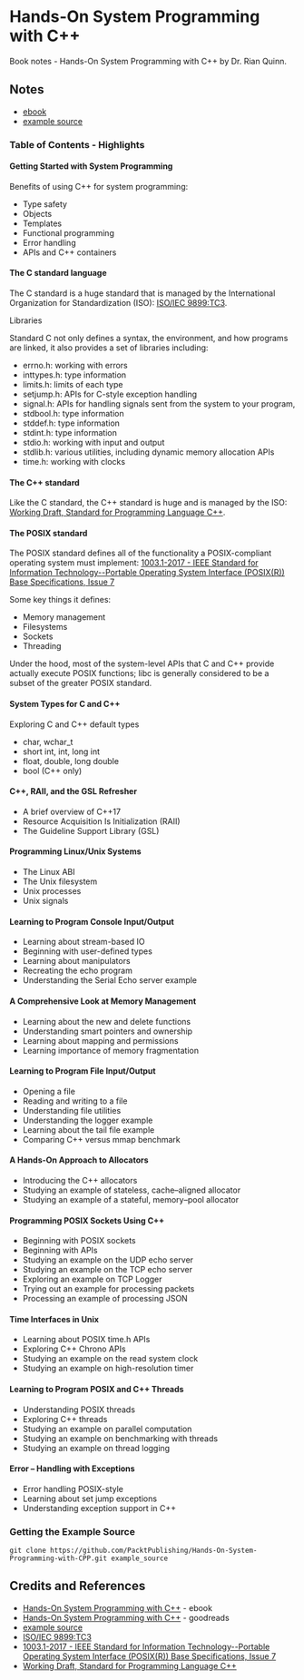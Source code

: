 # Hands-On System Programming with C++

Book notes - Hands-On System Programming with C++ by Dr. Rian Quinn.

## Notes

* [ebook](https://subscription.packtpub.com/book/application_development/9781789137880)
* [example source](https://github.com/PacktPublishing/Hands-On-System-Programming-with-CPP)

### Table of Contents - Highlights

#### Getting Started with System Programming

Benefits of using C++ for system programming:

* Type safety
* Objects
* Templates
* Functional programming
* Error handling
* APIs and C++ containers

#### The C standard language

The C standard is a huge standard that is managed by the International Organization for Standardization (ISO):
[ISO/IEC 9899:TC3](http://www.open-std.org/jtc1/sc22/wg14/www/docs/n1256.pdf).

Libraries

Standard C not only defines a syntax, the environment, and how programs are linked, it also provides a set of libraries including:

* errno.h: working with errors
* inttypes.h: type information
* limits.h: limits of each type
* setjump.h: APIs for C-style exception handling
* signal.h: APIs for handling signals sent from the system to your program,
* stdbool.h: type information
* stddef.h: type information
* stdint.h: type information
* stdio.h: working with input and output
* stdlib.h: various utilities, including dynamic memory allocation APIs
* time.h: working with clocks

#### The C++ standard

Like the C standard, the C++ standard is huge and is managed by the ISO:
[Working Draft, Standard for Programming Language C++](http://www.open-std.org/jtc1/sc22/wg21/docs/papers/2017/n4713.pdf).

#### The POSIX standard

The POSIX standard defines all of the functionality a POSIX-compliant operating system must implement:
[1003.1-2017 - IEEE Standard for Information Technology--Portable Operating System Interface (POSIX(R)) Base Specifications, Issue 7](https://ieeexplore.ieee.org/document/8277153/)

Some key things it defines:

* Memory management
* Filesystems
* Sockets
* Threading

Under the hood, most of the system-level APIs that C and C++ provide actually execute POSIX functions;
libc is generally considered to be a subset of the greater POSIX standard.

#### System Types for C and C++

Exploring C and C++ default types

* char, wchar_t
* short int, int, long int
* float, double, long double
* bool (C++ only)

#### C++, RAII, and the GSL Refresher

* A brief overview of C++17
* Resource Acquisition Is Initialization (RAII)
* The Guideline Support Library (GSL)

#### Programming Linux/Unix Systems

* The Linux ABI
* The Unix filesystem
* Unix processes
* Unix signals

#### Learning to Program Console Input/Output

* Learning about stream-based IO
* Beginning with user-defined types
* Learning about manipulators
* Recreating the echo program
* Understanding the Serial Echo server example

#### A Comprehensive Look at Memory Management

* Learning about the new and delete functions
* Understanding smart pointers and ownership
* Learning about mapping and permissions
* Learning importance of memory fragmentation

#### Learning to Program File Input/Output

* Opening a file
* Reading and writing to a file
* Understanding file utilities
* Understanding the logger example
* Learning about the tail file example
* Comparing C++ versus mmap benchmark

#### A Hands-On Approach to Allocators

* Introducing the C++ allocators
* Studying an example of stateless, cache–aligned allocator
* Studying an example of a stateful, memory–pool allocator


#### Programming POSIX Sockets Using C++

* Beginning with POSIX sockets
* Beginning with APIs
* Studying an example on the UDP echo server
* Studying an example on the TCP echo server
* Exploring an example on TCP Logger
* Trying out an example for processing packets
* Processing an example of processing JSON

#### Time Interfaces in Unix

* Learning about POSIX time.h APIs
* Exploring C++ Chrono APIs
* Studying an example on the read system clock
* Studying an example on high-resolution timer

#### Learning to Program POSIX and C++ Threads

* Understanding POSIX threads
* Exploring C++ threads
* Studying an example on parallel computation
* Studying an example on benchmarking with threads
* Studying an example on thread logging

#### Error – Handling with Exceptions

* Error handling POSIX-style
* Learning about set jump exceptions
* Understanding exception support in C++


### Getting the Example Source

```
git clone https://github.com/PacktPublishing/Hands-On-System-Programming-with-CPP.git example_source
```

## Credits and References

* [Hands-On System Programming with C++](https://subscription.packtpub.com/book/application_development/9781789137880) - ebook
* [Hands-On System Programming with C++](https://www.goodreads.com/book/show/43517659-hands-on-system-programming-with-c) - goodreads
* [example source](https://github.com/PacktPublishing/Hands-On-System-Programming-with-CPP)
* [ISO/IEC 9899:TC3](http://www.open-std.org/jtc1/sc22/wg14/www/docs/n1256.pdf)
* [1003.1-2017 - IEEE Standard for Information Technology--Portable Operating System Interface (POSIX(R)) Base Specifications, Issue 7](https://ieeexplore.ieee.org/document/8277153/)
* [Working Draft, Standard for Programming Language C++](http://www.open-std.org/jtc1/sc22/wg21/docs/papers/2017/n4713.pdf)
